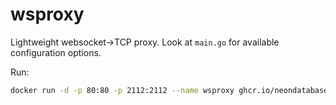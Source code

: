 # wsproxy

Lightweight websocket->TCP proxy. Look at `main.go` for available configuration options.

Run:

```bash
docker run -d -p 80:80 -p 2112:2112 --name wsproxy ghcr.io/neondatabase/wsproxy:latest
```
